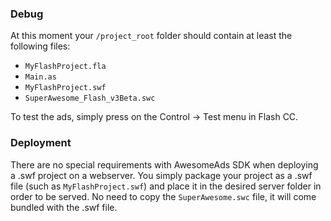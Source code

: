 ### Debug

At this moment your `/project_root` folder should contain at least the following files:
  * `MyFlashProject.fla`
  * `Main.as`
  * `MyFlashProject.swf`
  * `SuperAwesome_Flash_v3Beta.swc`

To test the ads, simply press on the Control -> Test menu in Flash CC.

### Deployment

There are no special requirements with AwesomeAds SDK when deploying a .swf project on a webserver. You simply package your project as a .swf file (such as `MyFlashProject.swf`) and place it in the desired server folder in order to be served. No need to copy the `SuperAwesome.swc` file, it will come bundled with the .swf file.